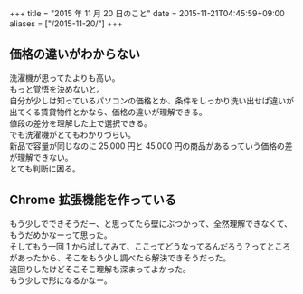 +++
title = "2015 年 11 月 20 日のこと"
date = 2015-11-21T04:45:59+09:00
aliases = ["/2015-11-20/"]
+++

## 価格の違いがわからない

洗濯機が思ってたよりも高い。  
もっと覚悟を決めないと。  
自分が少しは知っているパソコンの価格とか、条件をしっかり洗い出せば違いが出てくる賃貸物件とかなら、価格の違いが理解できる。  
値段の差分を理解した上で選択できる。  
でも洗濯機がとてもわかりづらい。  
新品で容量が同じなのに 25,000 円と 45,000 円の商品があるっていう価格の差が理解できない。  
とても判断に困る。

## Chrome 拡張機能を作っている

もう少しでできそうだー、と思ってたら壁にぶつかって、全然理解できなくて、もうだめかなーって思った。  
そしてもう一回 1 から試してみて、ここってどうなってるんだろう？ってところがあったから、そこをもう少し調べたら解決できそうだった。  
遠回りしたけどそこそこ理解も深まってよかった。  
もう少しで形になるかなー。
